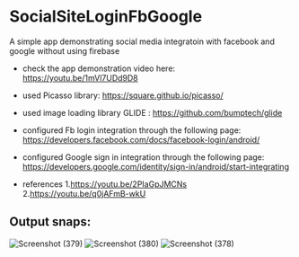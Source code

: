 # SocialSiteLoginFbGoogle
A simple app demonstrating social media integratoin with facebook and google without using firebase

- check the app demonstration video here: https://youtu.be/1mVl7UDd9D8

- used Picasso library: https://square.github.io/picasso/
- used image loading library GLIDE : https://github.com/bumptech/glide 
- configured Fb login integration through the following page: https://developers.facebook.com/docs/facebook-login/android/
- configured Google sign in integration through the following page: https://developers.google.com/identity/sign-in/android/start-integrating
- references 1.https://youtu.be/2PIaGpJMCNs 2.https://youtu.be/q0jAFmB-wkU

## Output snaps:

![Screenshot (379)](https://user-images.githubusercontent.com/58656215/131240811-88867416-6ed0-4d30-b9cd-f6460e99d5d3.png)
![Screenshot (380)](https://user-images.githubusercontent.com/58656215/131240817-1bc79f85-e88f-422f-9dbe-db799d9042c9.png)
![Screenshot (378)](https://user-images.githubusercontent.com/58656215/131240818-33145327-e131-487e-9fb1-236a3f4eaed0.png)


    


